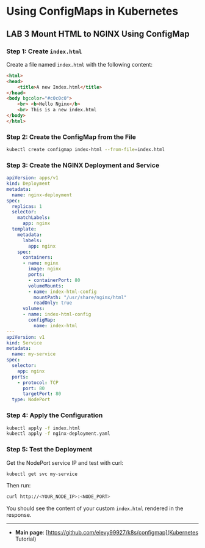 # Using ConfigMaps in Kubernetes

## LAB 3 Mount HTML to NGINX Using ConfigMap

### Step 1: Create `index.html`

Create a file named `index.html` with the following content:

```html
<html>
<head>
    <title>A new Index.html</title>
</head>
<body bgcolor="#c0c0c0">
    <br> <b>Hello Nginx</b>
    <br> This is a new index.html
</body>
</html>
```

### Step 2: Create the ConfigMap from the File

```bash
kubectl create configmap index-html --from-file=index.html
```

### Step 3: Create the NGINX Deployment and Service

```yaml
apiVersion: apps/v1
kind: Deployment
metadata:
  name: nginx-deployment
spec:
  replicas: 1
  selector:
    matchLabels:
      app: nginx
  template:
    metadata:
      labels:
        app: nginx
    spec:
      containers:
      - name: nginx
        image: nginx
        ports:
        - containerPort: 80
        volumeMounts:
        - name: index-html-config
          mountPath: "/usr/share/nginx/html"
          readOnly: true
      volumes:
      - name: index-html-config
        configMap:
          name: index-html
---
apiVersion: v1
kind: Service
metadata:
  name: my-service
spec:
  selector:
    app: nginx
  ports:
    - protocol: TCP
      port: 80
      targetPort: 80
  type: NodePort
```

### Step 4: Apply the Configuration

```bash
kubectl apply -f index.html
kubectl apply -f nginx-deployment.yaml
```

### Step 5: Test the Deployment

Get the NodePort service IP and test with curl:

```bash
kubectl get svc my-service
```

Then run:

```bash
curl http://<YOUR_NODE_IP>:<NODE_PORT>
```

You should see the content of your custom `index.html` rendered in the response.

---
- **Main page**: [https://github.com/elevy99927/k8s/configmap](Kubernetes Tutorial)

